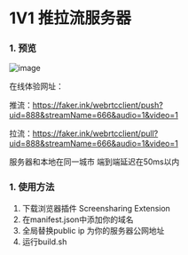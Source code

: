 # 1V1 推拉流服务器

### 1. 预览

![image](https://github.com/Faker0715/WebrtcServer/assets/36560441/5aef68aa-f26a-4284-8302-94aa2e549c52)

在线体验网址：

推流：https://faker.ink/webrtcclient/push?uid=888&streamName=666&audio=1&video=1

拉流：https://faker.ink/webrtcclient/pull?uid=888&streamName=666&audio=1&video=1

服务器和本地在同一城市 端到端延迟在50ms以内

### 1. 使用方法

1. 下载浏览器插件 Screensharing Extension
2. 在manifest.json中添加你的域名
3. 全局替换public ip 为你的服务器公网地址
4. 运行build.sh

